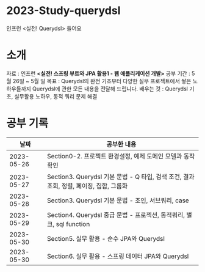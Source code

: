 # 2023-Study-querydsl
인프런 <실전! Querydsl> 들어요

# 소개
자료 : 인프런 **<실전! 스프링 부트와 JPA 활용1 - 웹 애플리케이션 개발>**
공부 기간 : 5월 26일 ~ 5월 일
목표 : Querydsl의 완전 기초부터 다양한 실무 프로젝트에서 쌓은 노하우들까지 Querydsl에 관한 모든 내용을 전달해 드립니다.
배우는 것 : Querydsl 기초, 실무활용 노하우, 동적 쿼리 문제 해결

# 공부 기록

| 날짜         | 공부한 내용                                                        |
|------------|---------------------------------------------------------------|
| 2023-05-26 | Section0-2. 프로젝트 환경설정, 예제 도메인 모델과 동작 확인                       |
| 2023-05-27 | Section3. Querydsl 기본 문법 - Q 타입, 검색 조건, 결과 조회, 정렬, 페이징, 집합, 그룹화 |
| 2023-05-28 | Section3. Querydsl 기본 문법 - 조인, 서브쿼리, case                     |
| 2023-05-29 | Section4. Querydsl 중급 문법 - 프로젝션, 동적쿼리, 벌크, sql function       |
| 2023-05-30 | Section5. 실무 활용 - 순수 JPA와 Querydsl        |
| 2023-05-30 | Section6. 실무 활용 - 스프링 데이터 JPA와 Querydsl        |